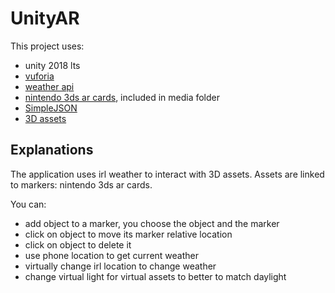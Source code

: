 # UnityAR

This project uses:
- unity 2018 lts
- [vuforia](https://developer.vuforia.com/)
- [weather api](https://openweathermap.org/api)
- [nintendo 3ds ar cards](https://www.nintendo.com/3ds/ar-cards/), included in media folder
- [SimpleJSON](http://wiki.unity3d.com/index.php/SimpleJSON)
- [3D assets](https://sketchfab.com/trucverte)

## Explanations

The application uses irl weather to interact with 3D assets. Assets are linked to markers: nintendo 3ds ar cards.

You can:
- add object to a marker, you choose the object and the marker
- click on object to move its marker relative location
- click on object to delete it
- use phone location to get current weather
- virtually change irl location to change weather
- change virtual light for virtual assets to better to match daylight
